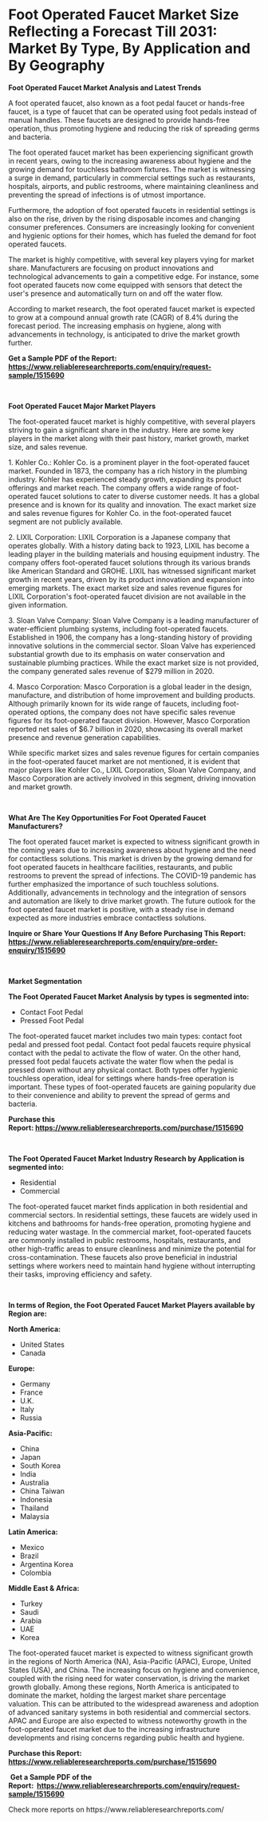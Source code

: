 <p><h1>Foot Operated Faucet Market Size Reflecting a Forecast Till 2031: Market By Type, By Application and By Geography</h1></p><p><strong>Foot Operated Faucet Market Analysis and Latest Trends</strong></p>
<p><p>A foot operated faucet, also known as a foot pedal faucet or hands-free faucet, is a type of faucet that can be operated using foot pedals instead of manual handles. These faucets are designed to provide hands-free operation, thus promoting hygiene and reducing the risk of spreading germs and bacteria.</p><p>The foot operated faucet market has been experiencing significant growth in recent years, owing to the increasing awareness about hygiene and the growing demand for touchless bathroom fixtures. The market is witnessing a surge in demand, particularly in commercial settings such as restaurants, hospitals, airports, and public restrooms, where maintaining cleanliness and preventing the spread of infections is of utmost importance.</p><p>Furthermore, the adoption of foot operated faucets in residential settings is also on the rise, driven by the rising disposable incomes and changing consumer preferences. Consumers are increasingly looking for convenient and hygienic options for their homes, which has fueled the demand for foot operated faucets.</p><p>The market is highly competitive, with several key players vying for market share. Manufacturers are focusing on product innovations and technological advancements to gain a competitive edge. For instance, some foot operated faucets now come equipped with sensors that detect the user's presence and automatically turn on and off the water flow.</p><p>According to market research, the foot operated faucet market is expected to grow at a compound annual growth rate (CAGR) of 8.4% during the forecast period. The increasing emphasis on hygiene, along with advancements in technology, is anticipated to drive the market growth further.</p></p>
<p><strong>Get a Sample PDF of the Report:&nbsp; <a href="https://www.reliableresearchreports.com/enquiry/request-sample/1515690">https://www.reliableresearchreports.com/enquiry/request-sample/1515690</a></strong></p>
<p>&nbsp;</p>
<p><strong>Foot Operated Faucet Major Market Players</strong></p>
<p><p>The foot-operated faucet market is highly competitive, with several players striving to gain a significant share in the industry. Here are some key players in the market along with their past history, market growth, market size, and sales revenue.</p><p>1. Kohler Co.: Kohler Co. is a prominent player in the foot-operated faucet market. Founded in 1873, the company has a rich history in the plumbing industry. Kohler has experienced steady growth, expanding its product offerings and market reach. The company offers a wide range of foot-operated faucet solutions to cater to diverse customer needs. It has a global presence and is known for its quality and innovation. The exact market size and sales revenue figures for Kohler Co. in the foot-operated faucet segment are not publicly available.</p><p>2. LIXIL Corporation: LIXIL Corporation is a Japanese company that operates globally. With a history dating back to 1923, LIXIL has become a leading player in the building materials and housing equipment industry. The company offers foot-operated faucet solutions through its various brands like American Standard and GROHE. LIXIL has witnessed significant market growth in recent years, driven by its product innovation and expansion into emerging markets. The exact market size and sales revenue figures for LIXIL Corporation's foot-operated faucet division are not available in the given information.</p><p>3. Sloan Valve Company: Sloan Valve Company is a leading manufacturer of water-efficient plumbing systems, including foot-operated faucets. Established in 1906, the company has a long-standing history of providing innovative solutions in the commercial sector. Sloan Valve has experienced substantial growth due to its emphasis on water conservation and sustainable plumbing practices. While the exact market size is not provided, the company generated sales revenue of $279 million in 2020.</p><p>4. Masco Corporation: Masco Corporation is a global leader in the design, manufacture, and distribution of home improvement and building products. Although primarily known for its wide range of faucets, including foot-operated options, the company does not have specific sales revenue figures for its foot-operated faucet division. However, Masco Corporation reported net sales of $6.7 billion in 2020, showcasing its overall market presence and revenue generation capabilities.</p><p>While specific market sizes and sales revenue figures for certain companies in the foot-operated faucet market are not mentioned, it is evident that major players like Kohler Co., LIXIL Corporation, Sloan Valve Company, and Masco Corporation are actively involved in this segment, driving innovation and market growth.</p></p>
<p>&nbsp;</p>
<p><strong>What Are The Key Opportunities For Foot Operated Faucet Manufacturers?</strong></p>
<p><p>The foot operated faucet market is expected to witness significant growth in the coming years due to increasing awareness about hygiene and the need for contactless solutions. This market is driven by the growing demand for foot operated faucets in healthcare facilities, restaurants, and public restrooms to prevent the spread of infections. The COVID-19 pandemic has further emphasized the importance of such touchless solutions. Additionally, advancements in technology and the integration of sensors and automation are likely to drive market growth. The future outlook for the foot operated faucet market is positive, with a steady rise in demand expected as more industries embrace contactless solutions.</p></p>
<p><strong>Inquire or Share Your Questions If Any Before Purchasing This Report: <a href="https://www.reliableresearchreports.com/enquiry/pre-order-enquiry/1515690">https://www.reliableresearchreports.com/enquiry/pre-order-enquiry/1515690</a></strong></p>
<p>&nbsp;</p>
<p><strong>Market Segmentation</strong></p>
<p><strong>The Foot Operated Faucet Market Analysis by types is segmented into:</strong></p>
<p><ul><li>Contact Foot Pedal</li><li>Pressed Foot Pedal</li></ul></p>
<p><p>The foot-operated faucet market includes two main types: contact foot pedal and pressed foot pedal. Contact foot pedal faucets require physical contact with the pedal to activate the flow of water. On the other hand, pressed foot pedal faucets activate the water flow when the pedal is pressed down without any physical contact. Both types offer hygienic touchless operation, ideal for settings where hands-free operation is important. These types of foot-operated faucets are gaining popularity due to their convenience and ability to prevent the spread of germs and bacteria.</p></p>
<p><strong>Purchase this Report:&nbsp;<a href="https://www.reliableresearchreports.com/purchase/1515690">https://www.reliableresearchreports.com/purchase/1515690</a></strong></p>
<p>&nbsp;</p>
<p><strong>The Foot Operated Faucet Market Industry Research by Application is segmented into:</strong></p>
<p><ul><li>Residential</li><li>Commercial</li></ul></p>
<p><p>The foot-operated faucet market finds application in both residential and commercial sectors. In residential settings, these faucets are widely used in kitchens and bathrooms for hands-free operation, promoting hygiene and reducing water wastage. In the commercial market, foot-operated faucets are commonly installed in public restrooms, hospitals, restaurants, and other high-traffic areas to ensure cleanliness and minimize the potential for cross-contamination. These faucets also prove beneficial in industrial settings where workers need to maintain hand hygiene without interrupting their tasks, improving efficiency and safety.</p></p>
<p>&nbsp;</p>
<p><strong>In terms of Region, the Foot Operated Faucet Market Players available by Region are:</strong></p>
<p>
    <p> <strong> North America: </strong>
        <ul>
            <li>United States</li>
            <li>Canada</li>
        </ul>
        </p> 
    <p> <strong> Europe: </strong>
        <ul>
            <li>Germany</li>
            <li>France</li>
            <li>U.K.</li>
            <li>Italy</li>
            <li>Russia</li>
        </ul>
        </p> 
    <p> <strong> Asia-Pacific: </strong>
        <ul>
            <li>China</li>
            <li>Japan</li>
            <li>South Korea</li>
            <li>India</li>
            <li>Australia</li>
            <li>China Taiwan</li>
            <li>Indonesia</li>
            <li>Thailand</li>
            <li>Malaysia</li>
        </ul>
        </p> 
    <p> <strong> Latin America: </strong>
        <ul>
            <li>Mexico</li>
            <li>Brazil</li>
            <li>Argentina Korea</li>
            <li>Colombia</li>
        </ul>
        </p> 
    <p> <strong> Middle East & Africa: </strong>
        <ul>
            <li>Turkey</li>
            <li>Saudi</li>
            <li>Arabia</li>
            <li>UAE</li>
            <li>Korea</li>
        </ul>
    </p>
    </p>
<p><p>The foot-operated faucet market is expected to witness significant growth in the regions of North America (NA), Asia-Pacific (APAC), Europe, United States (USA), and China. The increasing focus on hygiene and convenience, coupled with the rising need for water conservation, is driving the market growth globally. Among these regions, North America is anticipated to dominate the market, holding the largest market share percentage valuation. This can be attributed to the widespread awareness and adoption of advanced sanitary systems in both residential and commercial sectors. APAC and Europe are also expected to witness noteworthy growth in the foot-operated faucet market due to the increasing infrastructure developments and rising concerns regarding public health and hygiene.</p></p>
<p><strong>Purchase this Report: <a href="https://www.reliableresearchreports.com/purchase/1515690">https://www.reliableresearchreports.com/purchase/1515690</a></strong></p>
<p>&nbsp;<strong>Get a Sample PDF of the Report:&nbsp;&nbsp;<a href="https://www.reliableresearchreports.com/enquiry/request-sample/1515690">https://www.reliableresearchreports.com/enquiry/request-sample/1515690</a></strong></p>
<p><strong></strong></p>
<p>Check more reports on https://www.reliableresearchreports.com/</p>